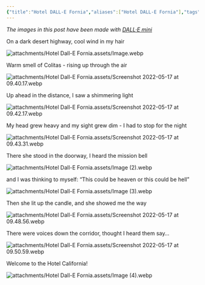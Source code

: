 ```yaml
---
{"title":"Hotel DALL-E Fornia","aliases":["Hotel DALL-E Fornia"],"tags":["dgarticle","AI","llm"],"dg-home":false,"dg-pinned":false,"dg-home-link":false,"dg-permalink":"202513-051436-96","dg-publish":true,"created-date":"2022-05-17T14:36:03","updated-date":"2025-05-13T16:21:31","linter-yaml-title-alias":"Hotel DALL-E Fornia","dg-path":"202513-051436-96.md","permalink":"/202513-051436-96/","dgPassFrontmatter":true}
---
```


_The images in this post have been made with [DALL·E mini](https://huggingface.co/spaces/dalle-mini/dalle-mini)_

On a dark desert highway, cool wind in my hair

![attachments/Hotel Dall-E Fornia.assets/Image.webp](/img/user/attachments/Hotel%20Dall-E%20Fornia.assets/Image.webp)

Warm smell of Colitas - rising up through the air

![attachments/Hotel Dall-E Fornia.assets/Screenshot 2022-05-17 at 09.40.17.webp](/img/user/attachments/Hotel%20Dall-E%20Fornia.assets/Screenshot%202022-05-17%20at%2009.40.17.webp)

Up ahead in the distance, I saw a shimmering light

![attachments/Hotel Dall-E Fornia.assets/Screenshot 2022-05-17 at 09.42.17.webp](/img/user/attachments/Hotel%20Dall-E%20Fornia.assets/Screenshot%202022-05-17%20at%2009.42.17.webp)

My head grew heavy and my sight grew dim - I had to stop for the night

![attachments/Hotel Dall-E Fornia.assets/Screenshot 2022-05-17 at 09.43.31.webp](/img/user/attachments/Hotel%20Dall-E%20Fornia.assets/Screenshot%202022-05-17%20at%2009.43.31.webp)

There she stood in the doorway, I heard the mission bell

![attachments/Hotel Dall-E Fornia.assets/Image (2).webp](/img/user/attachments/Hotel%20Dall-E%20Fornia.assets/Image%20(2).webp)

and I was thinking to myself: “This could be heaven or this could be hell”

![attachments/Hotel Dall-E Fornia.assets/Image (3).webp](/img/user/attachments/Hotel%20Dall-E%20Fornia.assets/Image%20(3).webp)

Then she lit up the candle, and she showed me the way

![attachments/Hotel Dall-E Fornia.assets/Screenshot 2022-05-17 at 09.48.56.webp](/img/user/attachments/Hotel%20Dall-E%20Fornia.assets/Screenshot%202022-05-17%20at%2009.48.56.webp)

There were voices down the corridor, thought I heard them say…

![attachments/Hotel Dall-E Fornia.assets/Screenshot 2022-05-17 at 09.50.59.webp](/img/user/attachments/Hotel%20Dall-E%20Fornia.assets/Screenshot%202022-05-17%20at%2009.50.59.webp)

Welcome to the Hotel California!

![attachments/Hotel Dall-E Fornia.assets/Image (4).webp](/img/user/attachments/Hotel%20Dall-E%20Fornia.assets/Image%20(4).webp)
